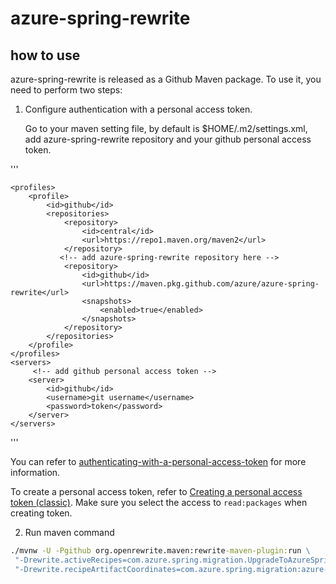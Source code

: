 # azure-spring-rewrite

## how to use
azure-spring-rewrite is released as a Github Maven package. To use it, you need to perform two steps:
1) Configure authentication with a personal access token. 

   Go to your maven setting file, by default is $HOME/.m2/settings.xml, add azure-spring-rewrite repository and your github personal access token.

'''

    <profiles>
        <profile>
            <id>github</id>
            <repositories>
                <repository>
                    <id>central</id>
                    <url>https://repo1.maven.org/maven2</url>
                </repository>
               <!-- add azure-spring-rewrite repository here -->
                <repository>
                    <id>github</id>
                    <url>https://maven.pkg.github.com/azure/azure-spring-rewrite</url>
                    <snapshots>
                        <enabled>true</enabled>
                    </snapshots>
                </repository>
            </repositories>
        </profile>
    </profiles>
    <servers>
         <!-- add github personal access token -->
        <server>
            <id>github</id>
            <username>git username</username>
            <password>token</password>
        </server>
    </servers>

'''

You can refer to [authenticating-with-a-personal-access-token](https://docs.github.com/en/packages/working-with-a-github-packages-registry/working-with-the-apache-maven-registry#authenticating-with-a-personal-access-token) for more information.

To create a personal access token, refer to [Creating a personal access token (classic)](https://docs.github.com/en/authentication/keeping-your-account-and-data-secure/creating-a-personal-access-token#creating-a-personal-access-token-classic). Make sure you select the access to `read:packages` when creating token.


2) Run maven command

```cmd
./mvnw -U -Pgithub org.openrewrite.maven:rewrite-maven-plugin:run \
 "-Drewrite.activeRecipes=com.azure.spring.migration.UpgradeToAzureSpringApps" \
 "-Drewrite.recipeArtifactCoordinates=com.azure.spring.migration:azure-spring-rewrite:0.1.1"
```
